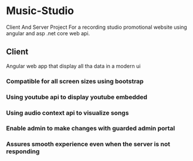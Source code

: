 # Music-Studio

Client And Server Project For a recording studio promotional website using angular and asp .net core web api.

## Client

Angular web app that display all tha data in a modern ui

### Compatible for all screen sizes using bootstrap

### Using youtube api to display youtube embedded

### Using audio context api to visualize songs

### Enable admin to make changes with guarded admin portal

### Assures smooth experience even when the server is not responding
